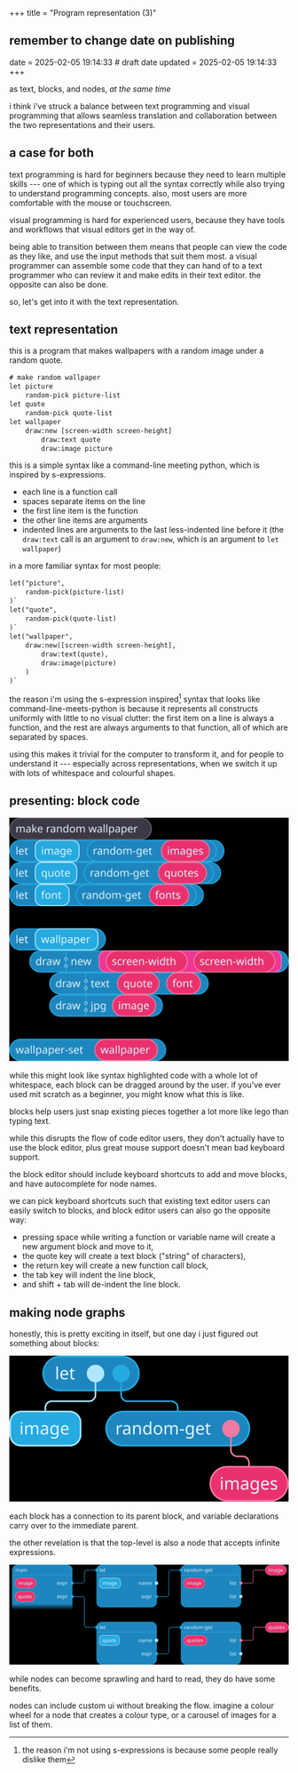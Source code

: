 +++
title = "Program representation (3)"
## remember to change date on publishing
date = 2025-02-05 19:14:33 # draft date
updated = 2025-02-05 19:14:33
+++

as text, blocks, and nodes, _at the same time_

i think i've struck a balance between
text programming and visual programming
that allows seamless translation and collaboration
between the two representations and their users.

## a case for both

text programming is hard for beginners
because they need to learn multiple skills ---
one of which is typing out all the syntax correctly
while also trying to understand programming concepts.
also, most users are more comfortable
with the mouse or touchscreen.

visual programming is hard for experienced users,
because they have tools and workflows
that visual editors get in the way of.

being able to transition between them
means that people can view the code as they like,
and use the input methods that suit them most.
a visual programmer can assemble some code
that they can hand of to a text programmer
who can review it and make edits in their text editor.
the opposite can also be done.

so, let's get into it
with the text representation.

## text representation

this is a program that makes wallpapers
with a random image under a random quote.

```
# make random wallpaper
let picture
	random-pick picture-list
let quote
	random-pick quote-list
let wallpaper
	draw:new [screen-width screen-height]
		draw:text quote
		draw:image picture
```

this is a simple syntax like a command-line meeting python,
which is inspired by s-expressions.

- each line is a function call
- spaces separate items on the line
- the first line item is the function
- the other line items are arguments
- indented lines are arguments
  to the last less-indented line before it
  (the `draw:text` call is an argument to `draw:new`,
  which is an argument to `let wallpaper`)

in a more familiar syntax for most people:

```
let("picture",
	random-pick(picture-list)
)`
let("quote",
	random-pick(quote-list)
)`
let("wallpaper",
	draw:new([screen-width screen-height],
		draw:text(quote),
		draw:image(picture)
	)
)`
```

the reason i'm using the
s-expression inspired[^not-sxp] syntax
that looks like command-line-meets-python
is because it represents all constructs uniformly
with little to no visual clutter:
the first item on a line is always a function,
and the rest are always arguments to that function,
all of which are separated by spaces.

using this makes it trivial for the computer to transform it,
and for people to understand it ---
especially across representations,
when we switch it up
with lots of whitespace and colourful shapes.

[^not-sxp]: the reason i'm not using s-expressions
is because some people really dislike them

## presenting: block code

![block code](/program-representation-blocks.svg)

while this might look like syntax highlighted code
with a whole lot of whitespace,
each block can be dragged around by the user.
if you've ever used mit scratch as a beginner,
you might know what this is like.

blocks help users just snap existing pieces together
a lot more like lego than typing text.

while this disrupts the flow of code editor users,
they don't actually have to use the block editor,
plus great mouse support doesn't mean bad keyboard support.

the block editor should include
keyboard shortcuts to add and move blocks,
and have autocomplete for node names.

we can pick keyboard shortcuts such that
existing text editor users can easily switch to blocks,
and block editor users can also go the opposite way:

- pressing space while writing a function or variable name
  will create a new argument block and move to it,
- the quote key will create a text block ("string" of characters),
- the return key will create a new function call block,
- the tab key will indent the line block,
- and shift + tab will de-indent the line block.

## making node graphs

honestly, this is pretty exciting in itself,
but one day i just figured out something about blocks:

![deconstructed block code](/program-representation-block-nodes.svg)

each block has a connection to its parent block,
and variable declarations carry over to the immediate parent.

the other revelation is that the top-level is also a node
that accepts infinite expressions.

![node code](/program-representation-nodes.svg)

while nodes can become sprawling and hard to read,
they do have some benefits.

nodes can include custom ui
without breaking the flow.
imagine a colour wheel for a node
that creates a colour type,
or a carousel of images for a list of them.
